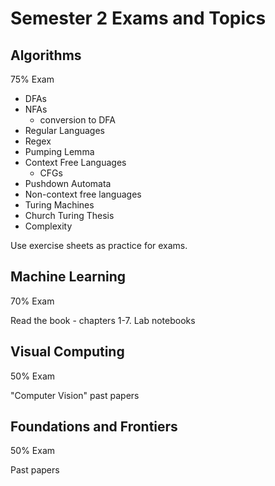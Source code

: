 # Semester 2 Exams and Topics

## Algorithms

75% Exam

- DFAs
- NFAs
    - conversion to DFA
- Regular Languages
- Regex
- Pumping Lemma
- Context Free Languages
    - CFGs
- Pushdown Automata
- Non-context free languages
- Turing Machines
- Church Turing Thesis
- Complexity

Use exercise sheets as practice for exams.  

## Machine Learning

70% Exam

Read the book - chapters 1-7.
Lab notebooks

## Visual Computing

50% Exam

"Computer Vision" past papers

## Foundations and Frontiers

50% Exam

Past papers